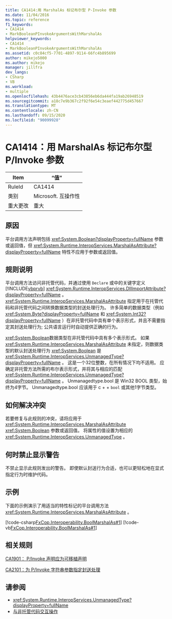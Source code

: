 ```yaml
---
title: CA1414:用 MarshalAs 标记布尔型 P-Invoke 参数
ms.date: 11/04/2016
ms.topic: reference
f1_keywords:
- CA1414
- MarkBooleanPInvokeArgumentsWithMarshalAs
helpviewer_keywords:
- CA1414
- MarkBooleanPInvokeArgumentsWithMarshalAs
ms.assetid: c0c84cf5-7701-4897-9114-66fc4b895699
author: mikejo5000
ms.author: mikejo
manager: jillfra
dev_langs:
- CSharp
- VB
ms.workload:
- multiple
ms.openlocfilehash: 43b4476ace3cb43856eb6da444fa19ab26948519
ms.sourcegitcommit: a18c7e9b367c2f92f6e54c3eaef442775d457667
ms.translationtype: MT
ms.contentlocale: zh-CN
ms.lasthandoff: 09/15/2020
ms.locfileid: "90099928"
---
```

# <a name="ca1414-mark-boolean-pinvoke-arguments-with-marshalas"></a>CA1414：用 MarshalAs 标记布尔型 P/Invoke 参数

|Item|“值”|
|-|-|
|RuleId|CA1414|
|类别|Microsoft. 互操作性|
|重大更改|重大|

## <a name="cause"></a>原因
平台调用方法声明包括 <xref:System.Boolean?displayProperty=fullName> 参数或返回值，但 <xref:System.Runtime.InteropServices.MarshalAsAttribute?displayProperty=fullName> 特性不应用于参数或返回值。

## <a name="rule-description"></a>规则说明
平台调用方法访问非托管代码，并通过使用 `Declare` 或中的关键字定义 [!INCLUDE[vbprvb](../code-quality/includes/vbprvb_md.md)] <xref:System.Runtime.InteropServices.DllImportAttribute?displayProperty=fullName> 。 <xref:System.Runtime.InteropServices.MarshalAsAttribute> 指定用于在托管代码和非托管代码之间转换数据类型的封送处理行为。 许多简单的数据类型（例如 <xref:System.Byte?displayProperty=fullName> 和 <xref:System.Int32?displayProperty=fullName> ）在非托管代码中具有单个表示形式，并且不需要指定其封送处理行为; 公共语言运行时自动提供正确的行为。

<xref:System.Boolean>数据类型在非托管代码中具有多个表示形式。 如果 <xref:System.Runtime.InteropServices.MarshalAsAttribute> 未指定，则数据类型的默认封送处理行为 <xref:System.Boolean> 是 <xref:System.Runtime.InteropServices.UnmanagedType?displayProperty=fullName> 。 这是一个32位整数，在所有情况下均不适用。 应确定非托管方法所需的布尔表示形式，并将其与相应的匹配 <xref:System.Runtime.InteropServices.UnmanagedType?displayProperty=fullName> 。 Unmanagedtype.bool 是 Win32 BOOL 类型，始终为4字节。 Unmanagedtype.bool 应该用于 c + + `bool` 或其他1字节类型。

## <a name="how-to-fix-violations"></a>如何解决冲突
若要修复与此规则的冲突，请将应用于 <xref:System.Runtime.InteropServices.MarshalAsAttribute> <xref:System.Boolean> 参数或返回值。 将属性的值设置为相应的 <xref:System.Runtime.InteropServices.UnmanagedType> 。

## <a name="when-to-suppress-warnings"></a>何时禁止显示警告
不禁止显示此规则发出的警告。 即使默认封送行为合适，也可以更轻松地在显式指定行为时维护代码。

## <a name="example"></a>示例

下面的示例演示了用适当的特性标记的平台调用方法 <xref:System.Runtime.InteropServices.MarshalAsAttribute> 。

[!code-csharp[FxCop.Interoperability.BoolMarshalAs#1](../code-quality/codesnippet/CSharp/ca1414-mark-boolean-p-invoke-arguments-with-marshalas_1.cs)]
[!code-vb[FxCop.Interoperability.BoolMarshalAs#1](../code-quality/codesnippet/VisualBasic/ca1414-mark-boolean-p-invoke-arguments-with-marshalas_1.vb)]

## <a name="related-rules"></a>相关规则
[CA1901： P/Invoke 声明应为可移植声明](../code-quality/ca1901.md)

[CA2101：为 P/Invoke 字符串参数指定封送处理](../code-quality/ca2101.md)

## <a name="see-also"></a>请参阅

- <xref:System.Runtime.InteropServices.UnmanagedType?displayProperty=fullName>
- [与非托管代码交互操作](/dotnet/framework/interop/index)
